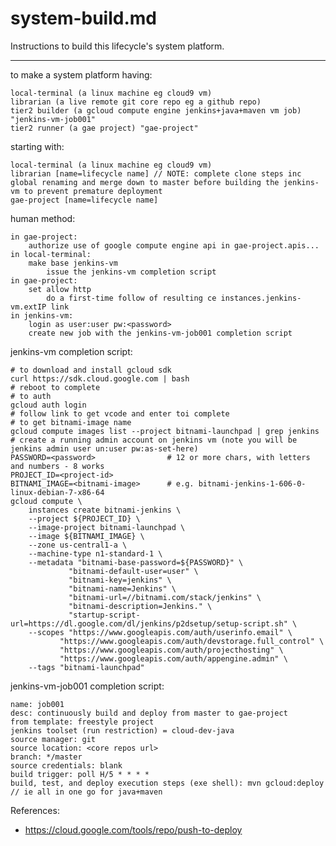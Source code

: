 # system-build.md

Instructions to build this lifecycle's system platform.

---

to make a system platform having:

    local-terminal (a linux machine eg cloud9 vm)
    librarian (a live remote git core repo eg a github repo)
    tier2 builder (a gcloud compute engine jenkins+java+maven vm job) "jenkins-vm-job001"
    tier2 runner (a gae project) "gae-project"

    
starting with:

    local-terminal (a linux machine eg cloud9 vm)
    librarian [name=lifecycle name] // NOTE: complete clone steps inc global renaming and merge down to master before building the jenkins-vm to prevent premature deployment
    gae-project [name=lifecycle name]
  

human method:

    in gae-project:
        authorize use of google compute engine api in gae-project.apis...
    in local-terminal:
        make base jenkins-vm
            issue the jenkins-vm completion script
    in gae-project:
        set allow http
            do a first-time follow of resulting ce instances.jenkins-vm.extIP link
    in jenkins-vm:
        login as user:user pw:<password>
        create new job with the jenkins-vm-job001 completion script


jenkins-vm completion script:

    # to download and install gcloud sdk
    curl https://sdk.cloud.google.com | bash
    # reboot to complete
    # to auth
    gcloud auth login
    # follow link to get vcode and enter toi complete
    # to get bitnami-image name
    gcloud compute images list --project bitnami-launchpad | grep jenkins
    # create a running admin account on jenkins vm (note you will be jenkins admin user un:user pw:as-set-here) 
    PASSWORD=<password>                # 12 or more chars, with letters and numbers - 8 works
    PROJECT_ID=<project-id>
    BITNAMI_IMAGE=<bitnami-image>      # e.g. bitnami-jenkins-1-606-0-linux-debian-7-x86-64
    gcloud compute \
        instances create bitnami-jenkins \
        --project ${PROJECT_ID} \
        --image-project bitnami-launchpad \
        --image ${BITNAMI_IMAGE} \
        --zone us-central1-a \
        --machine-type n1-standard-1 \
        --metadata "bitnami-base-password=${PASSWORD}" \
                 "bitnami-default-user=user" \
                 "bitnami-key=jenkins" \
                 "bitnami-name=Jenkins" \
                 "bitnami-url=//bitnami.com/stack/jenkins" \
                 "bitnami-description=Jenkins." \
                 "startup-script-url=https://dl.google.com/dl/jenkins/p2dsetup/setup-script.sh" \
        --scopes "https://www.googleapis.com/auth/userinfo.email" \
               "https://www.googleapis.com/auth/devstorage.full_control" \
               "https://www.googleapis.com/auth/projecthosting" \
               "https://www.googleapis.com/auth/appengine.admin" \
        --tags "bitnami-launchpad"


jenkins-vm-job001 completion script:

    name: job001
    desc: continuously build and deploy from master to gae-project
    from template: freestyle project
    jenkins toolset (run restriction) = cloud-dev-java
    source manager: git
    source location: <core repos url>
    branch: */master
    source credentials: blank
    build trigger: poll H/5 * * * *
    build, test, and deploy execution steps (exe shell): mvn gcloud:deploy // ie all in one go for java+maven
  	

References:

* https://cloud.google.com/tools/repo/push-to-deploy

